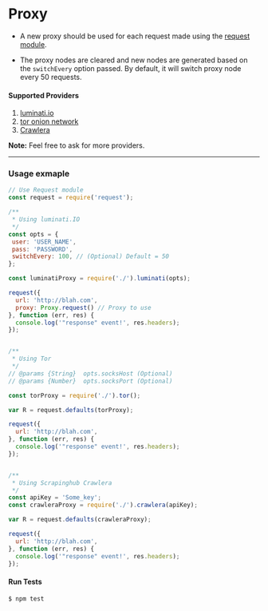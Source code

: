 # Proxy

* A new proxy should be used for each request made using the [request module](https://github.com/request/request).

* The proxy nodes are cleared and new nodes are generated based on the `switchEvery` option passed. By default, it will switch proxy node every 50 requests.


#### Supported Providers
1. [luminati.io](https://luminati.io/)
2. [tor onion network](https://www.torproject.org/)
3. [Crawlera](https://scrapinghub.com/)

__Note:__ Feel free to ask for more providers.

----

### Usage exmaple
```js
// Use Request module
const request = require('request');

/**
 * Using luminati.IO
 */
const opts = {
 user: 'USER_NAME',
 pass: 'PASSWORD',
 switchEvery: 100, // (Optional) Default = 50
};

const luminatiProxy = require('./').luminati(opts);

request({
  url: 'http://blah.com',
  proxy: Proxy.request() // Proxy to use
}, function (err, res) {
  console.log('"response" event!', res.headers);
});


/**
 * Using Tor
 */
// @params {String}  opts.socksHost (Optional)
// @params {Number}  opts.socksPort (Optional)

const torProxy = require('./').tor();

var R = request.defaults(torProxy);

request({
  url: 'http://blah.com',
}, function (err, res) {
  console.log('"response" event!', res.headers);
});


/**
 * Using Scrapinghub Crawlera
 */
const apiKey = 'Some_key';
const crawleraProxy = require('./').crawlera(apiKey);

var R = request.defaults(crawleraProxy);

request({
  url: 'http://blah.com',
}, function (err, res) {
  console.log('"response" event!', res.headers);
});
```

#### Run Tests
```bash
$ npm test
```
